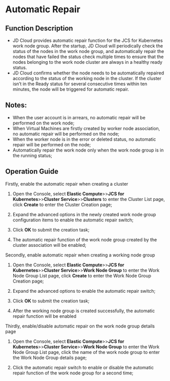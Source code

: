 # Automatic Repair  

## Function Description
- JD Cloud provides automatic repair function for the JCS for Kubernetes work node group. After the startup, JD Cloud will periodically check the status of the nodes in the work node group, and automatically repair the nodes that have failed the status check multiple times to ensure that the nodes belonging to the work node cluster are always in a healthy ready status.  
- JD Cloud confirms whether the node needs to be automatically repaired according to the status of the working node in the cluster. If the cluster isn’t in the Ready status for several consecutive times within ten minutes, the node will be triggered for automatic repair.

## Notes:

- When the user account is in arrears, no automatic repair will be performed on the work node;
- When Virtual Machines are firstly created by worker node association, no automatic repair will be performed on the node;
- When the worker node is in the error or deleted status, no automatic repair will be performed on the node;
- Automatically repair the work node only when the work node group is in the running status;

## Operation Guide

Firstly, enable the automatic repair when creating a cluster  

1. Open the Console, select **Elastic Compute**>>**JCS for Kubernetes**>>**Cluster Service**>>**Clusters** to enter the Cluster List page, click **Create** to enter the Cluster Creation page;

2. Expand the advanced options in the newly created work node group configuration items to enable the automatic repair switch;

3. Click **OK** to submit the creation task;

4. The automatic repair function of the work node group created by the cluster association will be enabled;

Secondly, enable automatic repair when creating a working node group

1. Open the Console, select **Elastic Compute**>>**JCS for Kubernetes**>>**Cluster Service**>>**Work Node Group** to enter the Work Node Group List page, click **Create** to enter the Work Node Group Creation page;

2. Expand the advanced options to enable the automatic repair switch;

3. Click **OK** to submit the creation task;

4. After the working node group is created successfully, the automatic repair function will be enabled

Thirdly, enable/disable automatic repair on the work node group details page

1. Open the Console, select **Elastic Compute**>>**JCS for Kubernetes**>>**Cluster Service**>>**Work Node Group** to enter the Work Node Group List page, click the name of the work node group to enter the Work Node Group details page;

2. Click the automatic repair switch to enable or disable the automatic repair function of the work node group for a second time;
